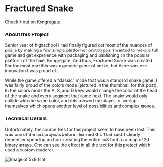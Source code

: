 # Fractured Snake
Check it out on [Kongregate](https://www.kongregate.com/games/funkyadjective/fracturedsnake)

### About this Project

Senior year of highschool I had finally figured out most of the nuances of pixi.js by making a few simple platformer prototypes. I wanted to make a full game and get experience with packaging and publishing on the popular platform of the time, Kongregate. And thus, Fractured Snake was created. For the most part this was a generic game of snake, but there was one innovation I was proud of.

While the game offered a “classic” mode that was a standard snake game. I was fairly proud of the colors mode (pictured in the thumbnail for this post). In the colors mode the A, S, and D keys would change the color of the head of the snake and every segment that came next. The snake would only collide with the same color, and this allowed the player to overlap themselves which opens another level of possibilities and complex moves.

### Technical Details

Unfortunately, the source files for this project seem to have been lost. This was one of the last projects before I learned Git. That said, I clearly remember spending an hour creating the entire 5x8 font as a map of 2d binary arrays. One can see the effect in all the text for this project which used a custom renderer.

![Image of 5x8 font](/fractured-snake-menu.png)
